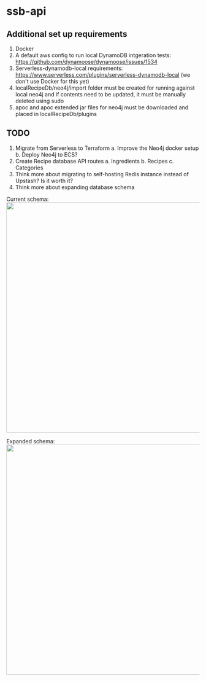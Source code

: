 # ssb-api

## Additional set up requirements
1. Docker
2. A default aws config to run local DynamoDB intgeration tests: https://github.com/dynamoose/dynamoose/issues/1534
3. Serverless-dynamodb-local requirements: https://www.serverless.com/plugins/serverless-dynamodb-local (we don't use Docker for this yet)
4. localRecipeDb/neo4j/import folder must be created for running against local neo4j and if contents need to be updated, it must be manually deleted using sudo
5. apoc and apoc extended jar files for neo4j must be downloaded and placed in localRecipeDb/plugins

## TODO
1. Migrate from Serverless to Terraform
    a. Improve the Neo4j docker setup
    b. Deploy Neo4j to ECS? 
3. Create Recipe database API routes
    a. Ingredients
    b. Recipes
    c. Categories
4. Think more about migrating to self-hosting Redis instance instead of Upstash? Is it worth it?
5. Think more about expanding database schema


Current schema:
<br>
<img src="https://i.imgur.com/eaebdOb.png" height=600px></img>


Expanded schema:
<br>
<img src="https://i.imgur.com/oUG9AJ6.png" height=600px></img>
